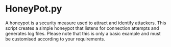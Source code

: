 # HoneyPot.py
A honeypot is a security measure used to attract and identify attackers. This script creates a simple honeypot that listens for connection attempts and generates log files. Please note that this is only a basic example and must be customised according to your requirements.
